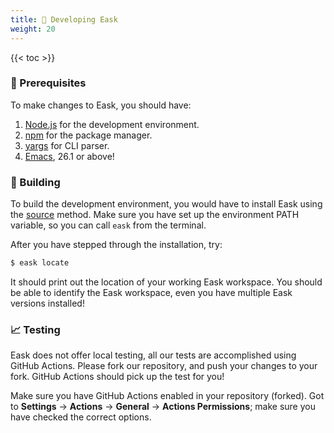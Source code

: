 ```yaml
---
title: 🔨 Developing Eask
weight: 20
---
```


{{< toc >}}

### 🚩 Prerequisites

To make changes to Eask, you should have:

1. [Node.js](https://nodejs.org/en/) for the development environment.
2. [npm](https://www.npmjs.com/) for the package manager.
3. [yargs](https://github.com/yargs/yargs) for CLI parser.
4. [Emacs](https://www.gnu.org/software/emacs/), 26.1 or above!

### 📝 Building

To build the development environment, you would have to install Eask using
the [source](https://emacs-eask.github.io/Getting-Started/Install-Eask/#-source)
method. Make sure you have set up the environment PATH variable, so you can call
`eask` from the terminal.

After you have stepped through the installation, try:

```sh
$ eask locate
```

It should print out the location of your working Eask workspace. You
should be able to identify the Eask workspace, even you have multiple
Eask versions installed!

### 📈 Testing

Eask does not offer local testing, all our tests are accomplished using GitHub
Actions. Please fork our repository, and push your changes to your fork. GitHub
Actions should pick up the test for you!

Make sure you have GitHub Actions enabled in your repository (forked). Got to
**Settings** -> **Actions** -> **General** -> **Actions Permissions**; make sure
you have checked the correct options.
